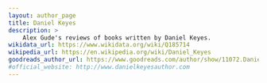 ```yaml
---
layout: author_page
title: Daniel Keyes
description: >
    Alex Gude's reviews of books written by Daniel Keyes.
wikidata_url: https://www.wikidata.org/wiki/Q185714
wikipedia_url: https://en.wikipedia.org/wiki/Daniel_Keyes
goodreads_author_url: https://www.goodreads.com/author/show/11072.Daniel_Keyes
#official_website: http://www.danielkeyesauthor.com
---
```


